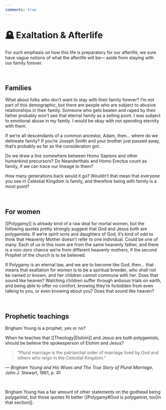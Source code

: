 ```yaml
---
comments: true
---
```

# 🪦 Exaltation & Afterlife
For such emphasis on how this life is preparatory for our afterlife, we sure have vague notions of what the afterlife will be— aside from staying with our family forever.

&nbsp;

## Families
What about folks who don’t want to stay with their family forever? I’m not part of this demographic, but there are people who are subject to abusive relationships in their family. Someone who gets beaten and raped by their father probably won’t see that eternal family as a selling point. I was subject to emotional abuse in my family. I would be okay with not spending eternity with them.

If we’re all descendants of a common ancestor, Adam, then… where do we delineate family? If you’re Joseph Smith and your brother just passed away, that’s probably as far as the consideration got.

Do we draw a line somewhere between Homo Sapiens and other humankind precursors? Do Neanderthals and Homo Erectus count as family, if we can trace our lineage to them?

How many generations back would it go? Wouldn’t that mean that everyone you see in Celestial Kingdom is family, and therefore being with family is a moot point?

&nbsp;

## For women
[[Polygamy]] is already kind of a raw deal for mortal women, but the following quotes pretty strongly suggest that God and Jesus both are polygamists. If we’re spirit sons and daughters of God, it’s kind of odd to think that Heavenly Mother doesn’t refer to one individual. Could be one of many. Each of us in this room are from the same heavenly father, and there is a non-zero chance we’re from different heavenly mothers, if the second Prophet of the church is to be believed.

If Polygamy is an eternal law, and we are to become like God, then… that means that exaltation for women is to be a spiritual breeder, who shall not be named or known, and her children cannot commune with her. Does that sound like heaven? Watching children suffer through arduous trials on earth, and being able to offer no comfort, knowing they’re forbidden from even talking to you, or even knowing about you? Does that sound like heaven?

&nbsp;

## Prophetic teachings
Brigham Young is a prophet, yes or no?

When he teaches that [[Theology|Elohim]] and Jesus are both polygamists, should be believe the spokesperson of Elohim and Jesus?

> “Plural marriage is the patriarchal order of marriage lived by God and others who reign in the Celestial Kingdom.”

— _Brigham Young and His Wives and The True Story of Plural Marriage_, John J. Stewart, 1961, p. 41

&nbsp;

Brigham Young has a fair amount of other statements on the godhead being polygamist, but those quotes fit better [[Polygamy#God is polygamist, too|in that section]].